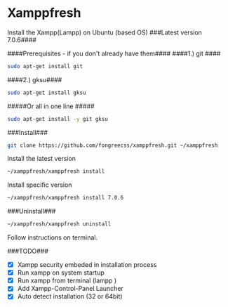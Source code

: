 # Xamppfresh #
Install the Xampp(Lampp) on Ubuntu (based OS)
###Latest version 7.0.6####

####Prerequisites - if you don't already have them####
####1.) git ####
```sh
sudo apt-get install git
```
####2.) gksu####
```sh
sudo apt-get install gksu
```
#####Or all in one line #####
```sh
sudo apt-get install -y git gksu
```

###Install###
```sh
git clone https://github.com/fongreecss/xamppfresh.git ~/xamppfresh
```

Install the latest version
```sh
~/xamppfresh/xamppfresh install
```
Install specific version
```sh
~/xamppfresh/xamppfresh install 7.0.6
```

###Uninstall###
```sh
~/xamppfresh/xamppfresh uninstall
```
Follow instructions on terminal. 

###TODO###
- [x] Xampp security embeded in installation process
- [x] Run xampp on system startup
- [x] Run xampp from terminal (lampp <action>)
- [x] Add Xampp-Control-Panel Launcher
- [x] Auto detect installation (32 or 64bit)
